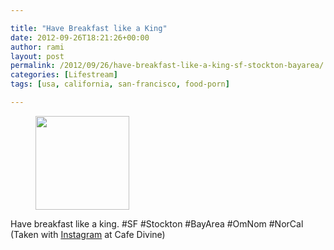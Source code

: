 ```yaml
---

title: "Have Breakfast like a King"
date: 2012-09-26T18:21:26+00:00
author: rami
layout: post
permalink: /2012/09/26/have-breakfast-like-a-king-sf-stockton-bayarea/
categories: [Lifestream]
tags: [usa, california, san-francisco, food-porn]

---
```

<div id='gallery-93' class='gallery galleryid-1755 gallery-columns-3 gallery-size-thumbnail'>
  <figure class='gallery-item'> 
  
  <div class='gallery-icon landscape'>
    <a href='http://139.59.20.41/2012/09/26/have-breakfast-like-a-king-sf-stockton-bayarea/attachment/1756/'><img width="150" height="150" src="http://139.59.20.41/wp-content/uploads/2012/09/tumblr_mayyzqfOKg1qb4qlko1_1280-150x150.jpg" class="attachment-thumbnail size-thumbnail" alt="" srcset="http://139.59.20.41/wp-content/uploads/2012/09/tumblr_mayyzqfOKg1qb4qlko1_1280-150x150.jpg 150w, http://139.59.20.41/wp-content/uploads/2012/09/tumblr_mayyzqfOKg1qb4qlko1_1280-300x300.jpg 300w, http://139.59.20.41/wp-content/uploads/2012/09/tumblr_mayyzqfOKg1qb4qlko1_1280-100x100.jpg 100w, http://139.59.20.41/wp-content/uploads/2012/09/tumblr_mayyzqfOKg1qb4qlko1_1280.jpg 612w" sizes="100vw" /></a>
  </div></figure>
</div>

Have breakfast like a king. #SF #Stockton #BayArea #OmNom #NorCal (Taken with [Instagram](http://instagram.com) at Cafe Divine)
